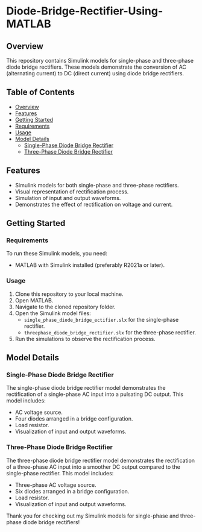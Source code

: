 # Diode-Bridge-Rectifier-Using-MATLAB

## Overview

This repository contains Simulink models for single-phase and three-phase diode bridge rectifiers. These models demonstrate the conversion of AC (alternating current) to DC (direct current) using diode bridge rectifiers.

## Table of Contents

- [Overview](#overview)
- [Features](#features)
- [Getting Started](#getting-started)
- [Requirements](#requirements)
- [Usage](#usage)
- [Model Details](#model-details)
  - [Single-Phase Diode Bridge Rectifier](#single-phase-diode-bridge-rectifier)
  - [Three-Phase Diode Bridge Rectifier](#three-phase-diode-bridge-rectifier)

## Features

- Simulink models for both single-phase and three-phase rectifiers.
- Visual representation of rectification process.
- Simulation of input and output waveforms.
- Demonstrates the effect of rectification on voltage and current.

## Getting Started

### Requirements

To run these Simulink models, you need:

- MATLAB with Simulink installed (preferably R2021a or later).

### Usage

1. Clone this repository to your local machine.
2. Open MATLAB.
3. Navigate to the cloned repository folder.
4. Open the Simulink model files:
    - `single_phase_diode_bridge_ectifier.slx` for the single-phase rectifier.
    - `threephase_diode_bridge_rectifier.slx` for the three-phase rectifier.
5. Run the simulations to observe the rectification process.

## Model Details

### Single-Phase Diode Bridge Rectifier

The single-phase diode bridge rectifier model demonstrates the rectification of a single-phase AC input into a pulsating DC output. This model includes:
- AC voltage source.
- Four diodes arranged in a bridge configuration.
- Load resistor.
- Visualization of input and output waveforms.

### Three-Phase Diode Bridge Rectifier

The three-phase diode bridge rectifier model demonstrates the rectification of a three-phase AC input into a smoother DC output compared to the single-phase rectifier. This model includes:
- Three-phase AC voltage source.
- Six diodes arranged in a bridge configuration.
- Load resistor.
- Visualization of input and output waveforms.

Thank you for checking out my Simulink models for single-phase and three-phase diode bridge rectifiers!
